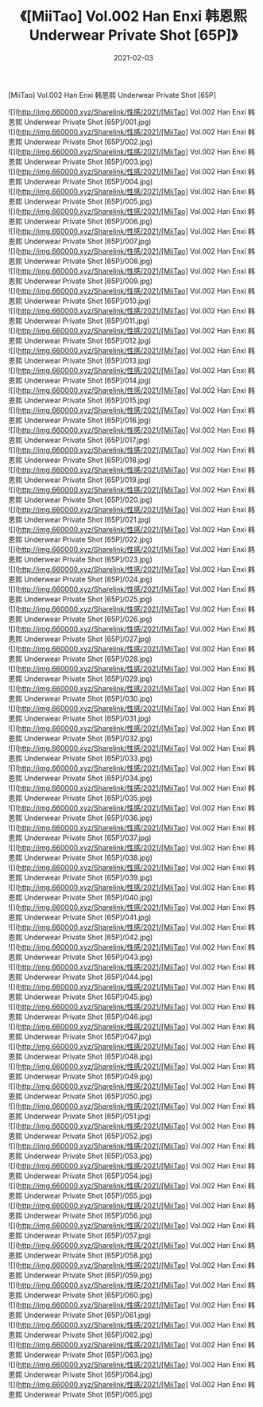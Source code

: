 ﻿---
layout: post
title:  《[MiiTao] Vol.002 Han Enxi 韩恩熙 Underwear Private Shot [65P]》
date:   2021-02-03
img: http://img.660000.xyz/Sharelink/性感/2021/[MiiTao] Vol.002 Han Enxi 韩恩熙 Underwear Private Shot [65P]/000.jpg
categories: [美女, 清纯, 唯美]
---

[MiiTao] Vol.002 Han Enxi 韩恩熙 Underwear Private Shot [65P]

  ![](http://img.660000.xyz/Sharelink/性感/2021/[MiiTao] Vol.002 Han Enxi 韩恩熙 Underwear Private Shot [65P]/001.jpg) <br> ![](http://img.660000.xyz/Sharelink/性感/2021/[MiiTao] Vol.002 Han Enxi 韩恩熙 Underwear Private Shot [65P]/002.jpg) <br> ![](http://img.660000.xyz/Sharelink/性感/2021/[MiiTao] Vol.002 Han Enxi 韩恩熙 Underwear Private Shot [65P]/003.jpg) <br> ![](http://img.660000.xyz/Sharelink/性感/2021/[MiiTao] Vol.002 Han Enxi 韩恩熙 Underwear Private Shot [65P]/004.jpg) <br> ![](http://img.660000.xyz/Sharelink/性感/2021/[MiiTao] Vol.002 Han Enxi 韩恩熙 Underwear Private Shot [65P]/005.jpg) <br> ![](http://img.660000.xyz/Sharelink/性感/2021/[MiiTao] Vol.002 Han Enxi 韩恩熙 Underwear Private Shot [65P]/006.jpg) <br> ![](http://img.660000.xyz/Sharelink/性感/2021/[MiiTao] Vol.002 Han Enxi 韩恩熙 Underwear Private Shot [65P]/007.jpg) <br> ![](http://img.660000.xyz/Sharelink/性感/2021/[MiiTao] Vol.002 Han Enxi 韩恩熙 Underwear Private Shot [65P]/008.jpg) <br> ![](http://img.660000.xyz/Sharelink/性感/2021/[MiiTao] Vol.002 Han Enxi 韩恩熙 Underwear Private Shot [65P]/009.jpg) <br> ![](http://img.660000.xyz/Sharelink/性感/2021/[MiiTao] Vol.002 Han Enxi 韩恩熙 Underwear Private Shot [65P]/010.jpg) <br> ![](http://img.660000.xyz/Sharelink/性感/2021/[MiiTao] Vol.002 Han Enxi 韩恩熙 Underwear Private Shot [65P]/011.jpg) <br> ![](http://img.660000.xyz/Sharelink/性感/2021/[MiiTao] Vol.002 Han Enxi 韩恩熙 Underwear Private Shot [65P]/012.jpg) <br> ![](http://img.660000.xyz/Sharelink/性感/2021/[MiiTao] Vol.002 Han Enxi 韩恩熙 Underwear Private Shot [65P]/013.jpg) <br> ![](http://img.660000.xyz/Sharelink/性感/2021/[MiiTao] Vol.002 Han Enxi 韩恩熙 Underwear Private Shot [65P]/014.jpg) <br> ![](http://img.660000.xyz/Sharelink/性感/2021/[MiiTao] Vol.002 Han Enxi 韩恩熙 Underwear Private Shot [65P]/015.jpg) <br> ![](http://img.660000.xyz/Sharelink/性感/2021/[MiiTao] Vol.002 Han Enxi 韩恩熙 Underwear Private Shot [65P]/016.jpg) <br> ![](http://img.660000.xyz/Sharelink/性感/2021/[MiiTao] Vol.002 Han Enxi 韩恩熙 Underwear Private Shot [65P]/017.jpg) <br> ![](http://img.660000.xyz/Sharelink/性感/2021/[MiiTao] Vol.002 Han Enxi 韩恩熙 Underwear Private Shot [65P]/018.jpg) <br> ![](http://img.660000.xyz/Sharelink/性感/2021/[MiiTao] Vol.002 Han Enxi 韩恩熙 Underwear Private Shot [65P]/019.jpg) <br> ![](http://img.660000.xyz/Sharelink/性感/2021/[MiiTao] Vol.002 Han Enxi 韩恩熙 Underwear Private Shot [65P]/020.jpg) <br> ![](http://img.660000.xyz/Sharelink/性感/2021/[MiiTao] Vol.002 Han Enxi 韩恩熙 Underwear Private Shot [65P]/021.jpg) <br> ![](http://img.660000.xyz/Sharelink/性感/2021/[MiiTao] Vol.002 Han Enxi 韩恩熙 Underwear Private Shot [65P]/022.jpg) <br> ![](http://img.660000.xyz/Sharelink/性感/2021/[MiiTao] Vol.002 Han Enxi 韩恩熙 Underwear Private Shot [65P]/023.jpg) <br> ![](http://img.660000.xyz/Sharelink/性感/2021/[MiiTao] Vol.002 Han Enxi 韩恩熙 Underwear Private Shot [65P]/024.jpg) <br> ![](http://img.660000.xyz/Sharelink/性感/2021/[MiiTao] Vol.002 Han Enxi 韩恩熙 Underwear Private Shot [65P]/025.jpg) <br> ![](http://img.660000.xyz/Sharelink/性感/2021/[MiiTao] Vol.002 Han Enxi 韩恩熙 Underwear Private Shot [65P]/026.jpg) <br> ![](http://img.660000.xyz/Sharelink/性感/2021/[MiiTao] Vol.002 Han Enxi 韩恩熙 Underwear Private Shot [65P]/027.jpg) <br> ![](http://img.660000.xyz/Sharelink/性感/2021/[MiiTao] Vol.002 Han Enxi 韩恩熙 Underwear Private Shot [65P]/028.jpg) <br> ![](http://img.660000.xyz/Sharelink/性感/2021/[MiiTao] Vol.002 Han Enxi 韩恩熙 Underwear Private Shot [65P]/029.jpg) <br> ![](http://img.660000.xyz/Sharelink/性感/2021/[MiiTao] Vol.002 Han Enxi 韩恩熙 Underwear Private Shot [65P]/030.jpg) <br> ![](http://img.660000.xyz/Sharelink/性感/2021/[MiiTao] Vol.002 Han Enxi 韩恩熙 Underwear Private Shot [65P]/031.jpg) <br> ![](http://img.660000.xyz/Sharelink/性感/2021/[MiiTao] Vol.002 Han Enxi 韩恩熙 Underwear Private Shot [65P]/032.jpg) <br> ![](http://img.660000.xyz/Sharelink/性感/2021/[MiiTao] Vol.002 Han Enxi 韩恩熙 Underwear Private Shot [65P]/033.jpg) <br> ![](http://img.660000.xyz/Sharelink/性感/2021/[MiiTao] Vol.002 Han Enxi 韩恩熙 Underwear Private Shot [65P]/034.jpg) <br> ![](http://img.660000.xyz/Sharelink/性感/2021/[MiiTao] Vol.002 Han Enxi 韩恩熙 Underwear Private Shot [65P]/035.jpg) <br> ![](http://img.660000.xyz/Sharelink/性感/2021/[MiiTao] Vol.002 Han Enxi 韩恩熙 Underwear Private Shot [65P]/036.jpg) <br> ![](http://img.660000.xyz/Sharelink/性感/2021/[MiiTao] Vol.002 Han Enxi 韩恩熙 Underwear Private Shot [65P]/037.jpg) <br> ![](http://img.660000.xyz/Sharelink/性感/2021/[MiiTao] Vol.002 Han Enxi 韩恩熙 Underwear Private Shot [65P]/038.jpg) <br> ![](http://img.660000.xyz/Sharelink/性感/2021/[MiiTao] Vol.002 Han Enxi 韩恩熙 Underwear Private Shot [65P]/039.jpg) <br> ![](http://img.660000.xyz/Sharelink/性感/2021/[MiiTao] Vol.002 Han Enxi 韩恩熙 Underwear Private Shot [65P]/040.jpg) <br> ![](http://img.660000.xyz/Sharelink/性感/2021/[MiiTao] Vol.002 Han Enxi 韩恩熙 Underwear Private Shot [65P]/041.jpg) <br> ![](http://img.660000.xyz/Sharelink/性感/2021/[MiiTao] Vol.002 Han Enxi 韩恩熙 Underwear Private Shot [65P]/042.jpg) <br> ![](http://img.660000.xyz/Sharelink/性感/2021/[MiiTao] Vol.002 Han Enxi 韩恩熙 Underwear Private Shot [65P]/043.jpg) <br> ![](http://img.660000.xyz/Sharelink/性感/2021/[MiiTao] Vol.002 Han Enxi 韩恩熙 Underwear Private Shot [65P]/044.jpg) <br> ![](http://img.660000.xyz/Sharelink/性感/2021/[MiiTao] Vol.002 Han Enxi 韩恩熙 Underwear Private Shot [65P]/045.jpg) <br> ![](http://img.660000.xyz/Sharelink/性感/2021/[MiiTao] Vol.002 Han Enxi 韩恩熙 Underwear Private Shot [65P]/046.jpg) <br> ![](http://img.660000.xyz/Sharelink/性感/2021/[MiiTao] Vol.002 Han Enxi 韩恩熙 Underwear Private Shot [65P]/047.jpg) <br> ![](http://img.660000.xyz/Sharelink/性感/2021/[MiiTao] Vol.002 Han Enxi 韩恩熙 Underwear Private Shot [65P]/048.jpg) <br> ![](http://img.660000.xyz/Sharelink/性感/2021/[MiiTao] Vol.002 Han Enxi 韩恩熙 Underwear Private Shot [65P]/049.jpg) <br> ![](http://img.660000.xyz/Sharelink/性感/2021/[MiiTao] Vol.002 Han Enxi 韩恩熙 Underwear Private Shot [65P]/050.jpg) <br> ![](http://img.660000.xyz/Sharelink/性感/2021/[MiiTao] Vol.002 Han Enxi 韩恩熙 Underwear Private Shot [65P]/051.jpg) <br> ![](http://img.660000.xyz/Sharelink/性感/2021/[MiiTao] Vol.002 Han Enxi 韩恩熙 Underwear Private Shot [65P]/052.jpg) <br> ![](http://img.660000.xyz/Sharelink/性感/2021/[MiiTao] Vol.002 Han Enxi 韩恩熙 Underwear Private Shot [65P]/053.jpg) <br> ![](http://img.660000.xyz/Sharelink/性感/2021/[MiiTao] Vol.002 Han Enxi 韩恩熙 Underwear Private Shot [65P]/054.jpg) <br> ![](http://img.660000.xyz/Sharelink/性感/2021/[MiiTao] Vol.002 Han Enxi 韩恩熙 Underwear Private Shot [65P]/055.jpg) <br> ![](http://img.660000.xyz/Sharelink/性感/2021/[MiiTao] Vol.002 Han Enxi 韩恩熙 Underwear Private Shot [65P]/056.jpg) <br> ![](http://img.660000.xyz/Sharelink/性感/2021/[MiiTao] Vol.002 Han Enxi 韩恩熙 Underwear Private Shot [65P]/057.jpg) <br> ![](http://img.660000.xyz/Sharelink/性感/2021/[MiiTao] Vol.002 Han Enxi 韩恩熙 Underwear Private Shot [65P]/058.jpg) <br> ![](http://img.660000.xyz/Sharelink/性感/2021/[MiiTao] Vol.002 Han Enxi 韩恩熙 Underwear Private Shot [65P]/059.jpg) <br> ![](http://img.660000.xyz/Sharelink/性感/2021/[MiiTao] Vol.002 Han Enxi 韩恩熙 Underwear Private Shot [65P]/060.jpg) <br> ![](http://img.660000.xyz/Sharelink/性感/2021/[MiiTao] Vol.002 Han Enxi 韩恩熙 Underwear Private Shot [65P]/061.jpg) <br> ![](http://img.660000.xyz/Sharelink/性感/2021/[MiiTao] Vol.002 Han Enxi 韩恩熙 Underwear Private Shot [65P]/062.jpg) <br> ![](http://img.660000.xyz/Sharelink/性感/2021/[MiiTao] Vol.002 Han Enxi 韩恩熙 Underwear Private Shot [65P]/063.jpg) <br> ![](http://img.660000.xyz/Sharelink/性感/2021/[MiiTao] Vol.002 Han Enxi 韩恩熙 Underwear Private Shot [65P]/064.jpg) <br> ![](http://img.660000.xyz/Sharelink/性感/2021/[MiiTao] Vol.002 Han Enxi 韩恩熙 Underwear Private Shot [65P]/065.jpg) <br>
